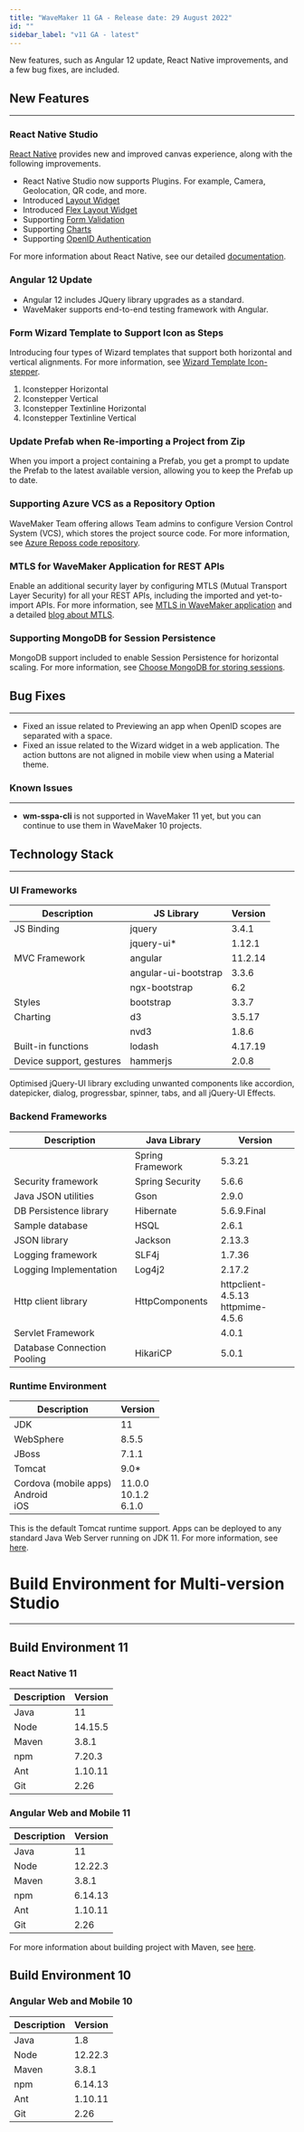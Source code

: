```yaml
---
title: "WaveMaker 11 GA - Release date: 29 August 2022"
id: ""
sidebar_label: "v11 GA - latest"
---
```

New features, such as Angular 12 update, React Native improvements, and a few bug fixes, are included.

## New Features
---

### React Native Studio

[React Native](/learn/react-native/react-native) provides new and improved canvas experience, along with the following improvements.

- React Native Studio now supports Plugins. For example, Camera, Geolocation, QR code, and more.
- Introduced [Layout Widget](/learn/app-development/widgets/container/layout)
- Introduced [Flex Layout Widget](/learn/app-development/widgets/container/flex-layout)
- Supporting [Form Validation](/learn/app-development/widgets/datalive/field-validator)
- Supporting [Charts](/learn/app-development/widgets/chart/chart-widget)
- Supporting [OpenID Authentication](/learn/app-development/app-security/authentication#open-id)

For more information about React Native, see our detailed [documentation](/learn/react-native/react-native).

### Angular 12 Update

- Angular 12 includes JQuery library upgrades as a standard.
- WaveMaker supports end-to-end testing framework with Angular. 

### Form Wizard Template to Support Icon as Steps

Introducing four types of Wizard templates that support both horizontal and vertical alignments. For more information, see [Wizard Template Icon-stepper](/learn/how-tos/wizard-layout).

1. Iconstepper Horizontal
2. Iconstepper Vertical
3. Iconstepper Textinline Horizontal
4. Iconstepper Textinline Vertical

### Update Prefab when Re-importing a Project from Zip

When you import a project containing a Prefab, you get a prompt to update the Prefab to the latest available version, allowing you to keep the Prefab up to date.

### Supporting Azure VCS as a Repository Option

WaveMaker Team offering allows Team admins to configure Version Control System (VCS), which stores the project source code. For more information, see [Azure Reposs code repository](/learn/how-tos/azure-repos-vcs).

### MTLS for WaveMaker Application for REST APIs

Enable an additional security layer by configuring MTLS (Mutual Transport Layer Security) for all your REST APIs, including the imported and yet-to-import APIs. For more information, see [MTLS in WaveMaker application](/learn/how-tos/configure-mtls-in-wmapp) and a detailed [blog about MTLS](/learn/blog/2022/08/23/Support-for-mutual-tls-in-rest-apis).

### Supporting MongoDB for Session Persistence

MongoDB support included to enable Session Persistence for horizontal scaling. For more information, see [Choose MongoDB for storing sessions](/learn/app-development/app-security/session-persistence#mongo-db).

## Bug Fixes
---

- Fixed an issue related to Previewing an app when OpenID scopes are separated with a space. 
- Fixed an issue related to the Wizard widget in a web application. The action buttons are not aligned in mobile view when using a Material theme. 

### Known Issues
---

- **wm-sspa-cli** is not supported in WaveMaker 11 yet, but you can continue to use them in WaveMaker 10 projects.

## Technology Stack

---

### UI Frameworks

| Description | JS Library | Version |
| --- | --- | --- |
| JS Binding | jquery | 3.4.1 |
|  | jquery-ui* | 1.12.1 |
| MVC Framework | angular| 11.2.14 |
|  | angular-ui-bootstrap | 3.3.6 |
|  | ngx-bootstrap | 6.2 |
| Styles | bootstrap | 3.3.7 |
| Charting | d3 | 3.5.17 |
|  | nvd3 | 1.8.6 |
| Built-in functions | lodash | 4.17.19|
| Device support, gestures | hammerjs | 2.0.8 |

Optimised jQuery-UI library excluding unwanted components like accordion, datepicker, dialog, progressbar, spinner, tabs, and all jQuery-UI Effects.

### Backend Frameworks

| Description | Java Library | Version |
| --- | --- | --- |
|  | Spring Framework  | 5.3.21|
| Security framework | Spring Security | 5.6.6|
| Java JSON utilities | Gson  | 2.9.0|
| DB Persistence library | Hibernate | 5.6.9.Final|
| Sample database | HSQL | 2.6.1|
| JSON library | Jackson | 2.13.3|
| Logging framework | SLF4j | 1.7.36 |
| Logging Implementation | Log4j2 | 2.17.2 |
| Http client library | HttpComponents | httpclient- 4.5.13 <br> httpmime- 4.5.6 |
| Servlet Framework |  | 4.0.1 |
|Database Connection Pooling | HikariCP | 5.0.1 |

### Runtime Environment

| Description | Version |
| --- | --- |
| JDK | 11 |
| WebSphere | 8.5.5 |
| JBoss | 7.1.1 |
| Tomcat | 9.0* |
| Cordova (mobile apps) <br> Android <br> iOS |11.0.0 <br> 10.1.2  <br> 6.1.0 |

This is the default Tomcat runtime support. Apps can be deployed to any standard Java Web Server running on JDK 11. For more information, see [here](/learn/app-development/deployment/deployment-web-server).

# Build Environment for Multi-version Studio
---

## Build Environment 11 

### React Native 11

|Description|	Version|
|---|---|
|Java |11 |
|Node|14.15.5|
|Maven|	3.8.1|
|npm | 7.20.3|
|Ant|	1.10.11|
|Git|	2.26| 

### Angular Web and Mobile 11

|Description|	Version|
|---|---|
|Java | 11 |
|Node | 12.22.3|
|Maven|	3.8.1|
|npm |	6.14.13|
|Ant|	1.10.11|
|Git|	2.26| 

For more information about building project with Maven, see [here](/learn/app-development/deployment/building-with-maven).

## Build Environment 10

### Angular Web and Mobile 10

|Description|	Version|
|---|---|
|Java |1.8 |
|Node | 12.22.3|
|Maven|	3.8.1|
|npm |	6.14.13|
|Ant|	1.10.11|
|Git|	2.26| 